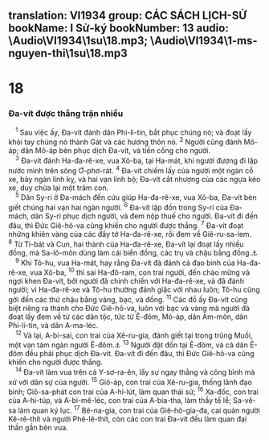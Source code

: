 translation: VI1934
group: CÁC SÁCH LỊCH-SỬ
bookName: I Sử-ký 
bookNumber: 13
audio: \Audio\VI1934\1su\18.mp3; \Audio\VI1934\1-ms-nguyen-thi\1su\18.mp3
-------

<div class="title"><h1>18</h1><h3>Đa-vít được thắng trận nhiều</h3></div>
<span class="verse 1su_18_1"> <sup>1</sup> Sau việc ấy, Đa-vít đánh dân Phi-li-tin, bắt phục chúng nó; và đoạt lấy khỏi tay chúng nó thành Gát và các hương thôn nó. </span>
<span class="verse 1su_18_2"><sup>2</sup> Người cũng đánh Mô-áp; dân Mô-áp bèn phục dịch Đa-vít, và tiến cống cho người. <br/></span>
<span class="verse 1su_18_3"> <sup>3</sup> Đa-vít đánh Ha-đa-rê-xe, vua Xô-ba, tại Ha-mát, khi người đương đi lập nước mình trên sông Ơ-phơ-rát. </span>
<span class="verse 1su_18_4"><sup>4</sup> Đa-vít chiếm lấy của người một ngàn cỗ xe, bảy ngàn lính kỵ, và hai vạn lính bộ; Đa-vít cắt nhượng của các ngựa kéo xe, duy chừa lại một trăm con. <br/></span>
<span class="verse 1su_18_5"> <sup>5</sup> Dân Sy-ri ở Đa-mách đến cứu giúp Ha-đa-rê-xe, vua Xô-ba, Đa-vít bèn giết chúng hai vạn hai ngàn người. </span>
<span class="verse 1su_18_6"><sup>6</sup> Đa-vít lập đồn trong Sy-ri của Đa-mách, dân Sy-ri phục dịch người, và đem nộp thuế cho người. Đa-vít đi đến đâu, thì Đức Giê-hô-va cũng khiến cho người được thắng. </span>
<span class="verse 1su_18_7"><sup>7</sup> Đa-vít đoạt những khiên vàng của các đầy tớ Ha-đa-rê-xe, rồi đem về Giê-ru-sa-lem. </span>
<span class="verse 1su_18_8"><sup>8</sup> Từ Ti-bát và Cun, hai thành của Ha-đa-rê-xe, Đa-vít lại đoạt lấy nhiều đồng, mà Sa-lô-môn dùng làm cái biển đồng, các trụ và chậu bằng đồng.<a data-toggle="tooltip" data-placement="bottom" title="1Vua 7:40-47; 2Su 4:11-18">⚓</a><br/></span>
<span class="verse 1su_18_9"> <sup>9</sup> Khi Tô-hu, vua Ha-mát, hay rằng Đa-vít đã đánh cả đạo binh của Ha-đa-rê-xe, vua Xô-ba, </span>
<span class="verse 1su_18_10"><sup>10</sup> thì sai Ha-đô-ram, con trai người, đến chào mừng và ngợi khen Đa-vít, bởi người đã chinh chiến với Ha-đa-rê-xe, và đã đánh người; vì Ha-đa-rê-xe và Tô-hu thường đánh giặc với nhau luôn; Tô-hu cũng gởi đến các thứ chậu bằng vàng, bạc, và đồng. </span>
<span class="verse 1su_18_11"><sup>11</sup> Các đồ ấy Đa-vít cũng biệt riêng ra thánh cho Đức Giê-hô-va, luôn với bạc và vàng mà người đã đoạt lấy đem về từ các dân tộc, tức từ Ê-đôm, Mô-áp, dân Am-môn, dân Phi-li-tin, và dân A-ma-léc. <br/></span>
<span class="verse 1su_18_12"> <sup>12</sup> Vả lại, A-bi-sai, con trai của Xê-ru-gia, đánh giết tại trong trũng Muối, một vạn tám ngàn người Ê-đôm.<a data-toggle="tooltip" data-placement="bottom" title="Thi 60 tựa">⚓</a></span>
<span class="verse 1su_18_13"><sup>13</sup> Người đặt đồn tại Ê-đôm, và cả dân Ê-đôm đều phải phục dịch Đa-vít. Đa-vít đi đến đâu, thì Đức Giê-hô-va cũng khiến cho người được thắng. <br/></span>
<span class="verse 1su_18_14"> <sup>14</sup> Đa-vít làm vua trên cả Y-sơ-ra-ên, lấy sự ngay thẳng và công bình mà xử với dân sự của người. </span>
<span class="verse 1su_18_15"><sup>15</sup> Giô-áp, con trai của Xê-ru-gia, thống lãnh đạo binh; Giô-sa-phát con trai của A-hi-lút, làm quan thái sử; </span>
<span class="verse 1su_18_16"><sup>16</sup> Xa-đốc, con trai của A-hi-túp, và A-bi-mê-léc, con trai của A-bia-tha, làm thầy tế lễ; Sa-vê-sa làm quan ký lục. </span>
<span class="verse 1su_18_17"><sup>17</sup> Bê-na-gia, con trai của Giê-hô-gia-đa, cai quản người Kê-rê-thít và người Phê-lê-thít, còn các con trai Đa-vít đều làm quan đại thần gần bên vua. <br/></span>
